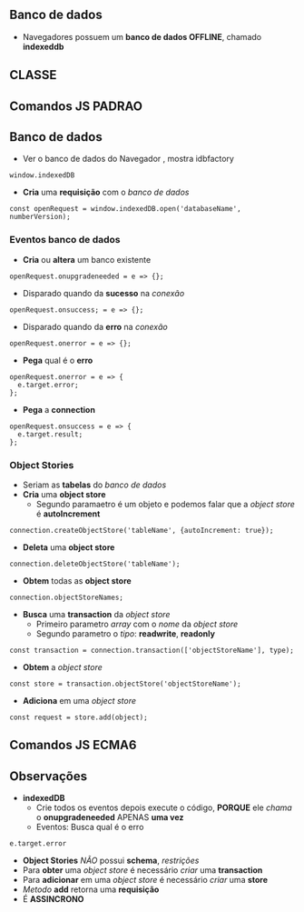 
## Banco de dados
- Navegadores possuem um **banco de dados OFFLINE**, chamado **indexeddb**

## CLASSE
## Comandos JS PADRAO

## Banco de dados
- Ver o banco de dados do Navegador , mostra idbfactory
```
window.indexedDB
```
- **Cria** uma **requisição** com o _banco de dados_
```
const openRequest = window.indexedDB.open('databaseName', numberVersion);
```
### Eventos banco de dados
- **Cria** ou **altera** um banco existente
```
openRequest.onupgradeneeded = e => {};
```
- Disparado quando da **sucesso** na _conexão_
```
openRequest.onsuccess; = e => {};
```
- Disparado quando da **erro** na _conexão_
```
openRequest.onerror = e => {};
```
- **Pega** qual é o **erro**
```
openRequest.onerror = e => {
  e.target.error;
};
```
- **Pega** a **connection**
```
openRequest.onsuccess = e => {
  e.target.result;
};
```
### Object Stories
- Seriam as **tabelas** do _banco de dados_
- **Cria** uma **object store**
  - Segundo paramaetro é um objeto e podemos falar que a _object store_ é **autoIncrement**
```
connection.createObjectStore('tableName', {autoIncrement: true});
```
- **Deleta** uma **object store**
```
connection.deleteObjectStore('tableName');
```
- **Obtem** todas as **object store**
```
connection.objectStoreNames;
```
- **Busca** uma **transaction** da _object store_
  - Primeiro parametro _array_ com o _nome_ da _object store_
  - Segundo parametro o _tipo_: **readwrite**, **readonly**
```
const transaction = connection.transaction(['objectStoreName'], type);
```
- **Obtem** a _object store_
```
const store = transaction.objectStore('objectStoreName');
```
- **Adiciona** em uma _object store_
```
const request = store.add(object);
```


## Comandos JS ECMA6

## Observações
- **indexedDB**
  - Crie todos os eventos depois execute o código, **PORQUE** ele _chama_ o **onupgradeneeded** APENAS **uma vez**
  - Eventos: Busca qual é o erro
```
e.target.error
```
  - **Object Stories** _NÃO_ possui **schema**, _restrições_
  - Para **obter** uma _object store_ é necessário _criar_ uma **transaction**
  - Para **adicionar** em uma _object store_ é necessário _criar_ uma **store**
  - _Metodo_ **add** retorna uma **requisição**
  - É **ASSINCRONO**
